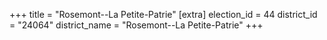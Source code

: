 +++
title = "Rosemont--La Petite-Patrie"
[extra]
election_id = 44
district_id = "24064"
district_name = "Rosemont--La Petite-Patrie"
+++
